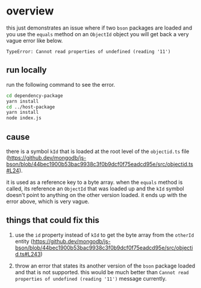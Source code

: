 # overview

this just demonstrates an issue where if two `bson` packages are loaded and you use the `equals` method on an `ObjectId` object you will get back a very vague error like below.

```
TypeError: Cannot read properties of undefined (reading '11')
```

## run locally
run the following command to see the error.
```bash
cd dependency-package
yarn install
cd ../host-package
yarn install
node index.js
```

## cause
there is a symbol `kId` that is loaded at the root level of the `objectid.ts` file (https://github.dev/mongodb/js-bson/blob/44bec1900b53bac9938c3f0b9dcf0f75eadcd95e/src/objectid.ts#L24).

it is used as a reference key to a byte array.  when the `equals` method is called, its reference an `ObjectId` that was loaded up and the `kId` symbol doesn't point to anything on the other version loaded.  it ends up with the error above, which is very vague.

## things that could fix this
1. use the `id` property instead of `kId` to get the byte array from the `otherId` entity (https://github.dev/mongodb/js-bson/blob/44bec1900b53bac9938c3f0b9dcf0f75eadcd95e/src/objectid.ts#L243)

2. throw an error that states its another version of the `bson` package loaded and that is not supported.  this would be much better than `Cannot read properties of undefined (reading '11')` message currently.